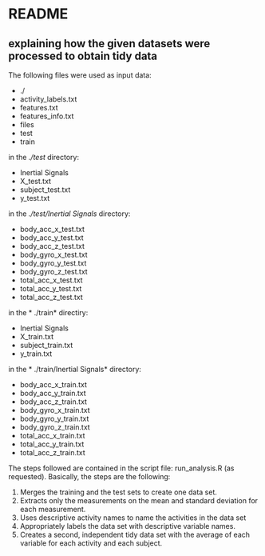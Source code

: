 # README #
## explaining how the given datasets were processed to obtain tidy data ##

The following files  were used as input data:

- ./
- activity_labels.txt
- features.txt
- features_info.txt
- files
- test
- train

in the *./test* directory:
- Inertial Signals
- X_test.txt
- subject_test.txt
- y_test.txt

in the *./test/Inertial Signals* directory:
- body_acc_x_test.txt
- body_acc_y_test.txt
- body_acc_z_test.txt
- body_gyro_x_test.txt
- body_gyro_y_test.txt
- body_gyro_z_test.txt
- total_acc_x_test.txt
- total_acc_y_test.txt
- total_acc_z_test.txt

in the * ./train* directiry:
- Inertial Signals
- X_train.txt
- subject_train.txt
- y_train.txt

in the * ./train/Inertial Signals* directory:
- body_acc_x_train.txt
- body_acc_y_train.txt
- body_acc_z_train.txt
- body_gyro_x_train.txt
- body_gyro_y_train.txt
- body_gyro_z_train.txt
- total_acc_x_train.txt
- total_acc_y_train.txt
- total_acc_z_train.txt

The steps followed are contained in the script file: run_analysis.R (as requested).
Basically, the steps are the following:

1. Merges the training and the test sets to create one data set.
2. Extracts only the measurements on the mean and standard deviation for each measurement. 
3. Uses descriptive activity names to name the activities in the data set
4. Appropriately labels the data set with descriptive variable names. 
5. Creates a second, independent tidy data set with the average of each variable for each activity and each subject. 
